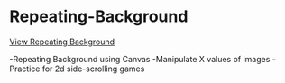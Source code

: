 # Repeating-Background

[View Repeating Background](https://brixsta.github.io/Repeating-Background/)

-Repeating Background using Canvas
-Manipulate X values of images
-Practice for 2d side-scrolling games
